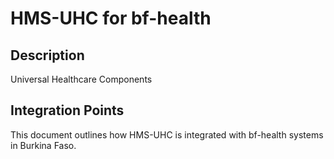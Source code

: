 # HMS-UHC for bf-health

## Description

Universal Healthcare Components

## Integration Points

This document outlines how HMS-UHC is integrated with bf-health systems in Burkina Faso.
